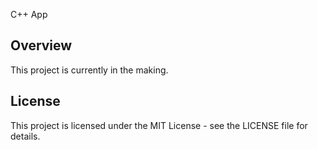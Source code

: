 C++ App

## Overview
This project is currently in the making.

## License
This project is licensed under the MIT License - see the LICENSE file for details.